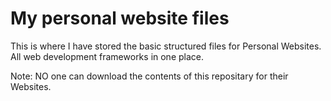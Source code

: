 # My personal website files

This is where I have stored the basic structured files for Personal Websites.
All web development frameworks in one place.

Note: NO one can download the contents of this repositary for their Websites.
